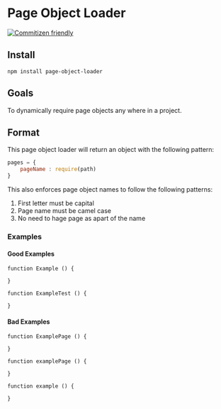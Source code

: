 # Page Object Loader

[![Commitizen friendly](https://img.shields.io/badge/commitizen-friendly-brightgreen.svg)](http://commitizen.github.io/cz-cli/)

## Install

```
npm install page-object-loader
```

## Goals

To dynamically require page objects any where in a project. 

## Format

This page object loader will return an object with the following pattern: 

```javascript
pages = {
	pageName : require(path)
}
```

This also enforces page object names to follow the following patterns: 
1. First letter must be capital
2. Page name must be camel case
3. No need to hage page as apart of the name

### Examples

#### Good Examples

```
function Example () {
	
}

function ExampleTest () {
	
}
```


#### Bad Examples

```
function ExamplePage () {
	
}

function examplePage () {
	
}

function example () {
	
}
```





